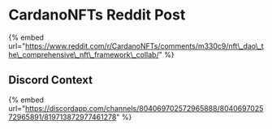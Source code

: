 # CardanoNFTs Reddit Post

{% embed url="https://www.reddit.com/r/CardanoNFTs/comments/m330c9/nft\_dao\_the\_comprehensive\_nft\_framework\_collab/" %}

## Discord Context

{% embed url="https://discordapp.com/channels/804069702572965888/804069702572965891/819713872977461278" %}



